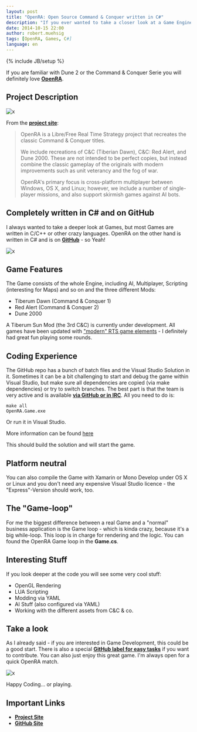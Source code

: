 ```yaml
---
layout: post
title: "OpenRA: Open Source Command & Conquer written in C#"
description: "If you ever wanted to take a closer look at a Game Engine OpenRA is a pretty awesome example and brings back old memories."
date: 2014-10-15 22:00
author: robert.muehsig
tags: [OpenRA, Games, C#]
language: en
---
```

{% include JB/setup %}

If you are familiar with Dune 2 or the Command & Conquer Serie you will definitely love [__OpenRA__](http://www.openra.net/). 

## Project Description

![x]({{BASE_PATH}}/assets/md-images/2014-10-15/startscreen.png "OpenRA Startscreen")

From the [__project site__](http://www.openra.net/):

> OpenRA is a Libre/Free Real Time Strategy project that recreates the classic Command & Conquer titles.
>
> We include recreations of C&C (Tiberian Dawn), C&C: Red Alert, and Dune 2000. These are not intended to be perfect copies, but instead combine the classic gameplay of the originals with modern improvements such as unit veterancy and the fog of war.
> 
> OpenRA's primary focus is cross-platform multiplayer between Windows, OS X, and Linux; however, we include a number of single-player missions, and also support skirmish games against AI bots.

## Completely written in C# and on GitHub
I always wanted to take a deeper look at Games, but most Games are written in C/C++ or other crazy languages. OpenRA on the other hand is written in C# and is on [__GitHub__](https://github.com/OpenRA/OpenRA/) - so Yeah! 

![x]({{BASE_PATH}}/assets/md-images/2014-10-15/vs.png "Visual Studio Solution of OpenRA")

## Game Features
The Game consists of the whole Engine, including AI, Multiplayer, Scripting (interesting for Maps) and so on and the three different Mods:

* Tiberum Dawn (Command & Conquer 1)
* Red Alert (Command & Conquer 2)
* Dune 2000

A Tiberum Sun Mod (the 3rd C&C) is currently under development. All games have been updated with ["modern" RTS game elements](https://github.com/OpenRA/OpenRA/wiki/FAQ#this-is-not-true-to-the-original) - I definitely had great fun playing some rounds.

## Coding Experience
The GitHub repo has a bunch of batch files and the Visual Studio Solution in it. Sometimes it can be a bit challenging to start and debug the game within Visual Studio, but make sure all dependencies are copied (via make dependencies) or try to switch branches. The best part is that the team is very active and is available [__via GitHub or in IRC__](http://www.openra.net/community/). 
All you need to do is:

    make all
    OpenRA.Game.exe
	
Or run it in Visual Studio.
	
More information can be found [here](https://github.com/OpenRA/OpenRA/wiki/Compiling)

This should build the solution and will start the game.

## Platform neutral
You can also compile the Game with Xamarin or Mono Develop under OS X or Linux and you don't need any expensive Visual Studio licence - the "Express"-Version should work, too.

## The "Game-loop"
For me the biggest difference between a real Game and a "normal" business application is the Game loop - which is kinda crazy, because it's a big while-loop. This loop is in charge for rendering and the logic. You can found the OpenRA Game loop in the __Game.cs__.

## Interesting Stuff
If you look deeper at the code you will see some very cool stuff:

* OpenGL Rendering
* LUA Scripting
* Modding via YAML
* AI Stuff (also configured via YAML)
* Working with the different assets from C&C & co.

## Take a look
As I already said - if you are interested in Game Development, this could be a good start. There is also a special [__GitHub label for easy tasks__](https://github.com/OpenRA/OpenRA/labels/Easy) if you want to contribute. You can also just enjoy this great game. I'm always open for a quick OpenRA match. 

![x]({{BASE_PATH}}/assets/md-images/2014-10-15/game.png "Tiberum Dawn")

Happy Coding... or playing.

## Important Links

* [__Project Site__](http://openra.net)
* [__GitHub Site__](https://github.com/OpenRA/OpenRA)

